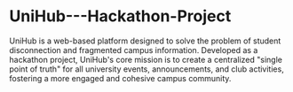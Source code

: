 # UniHub---Hackathon-Project
UniHub is a web-based platform designed to solve the problem of student disconnection and fragmented campus information. Developed as a hackathon project, UniHub's core mission is to create a centralized "single point of truth" for all university events, announcements, and club activities, fostering a more engaged and cohesive campus community.
